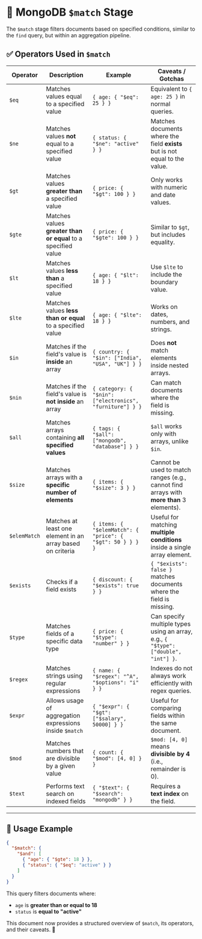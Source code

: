 # 🔹 MongoDB `$match` Stage

The `$match` stage filters documents based on specified conditions, similar to
the `find` query, but within an aggregation pipeline.

## ✅ **Operators Used in `$match`**

| Operator     | Description                                                   | Example                                                   | Caveats / Gotchas                                                                        |
| ------------ | ------------------------------------------------------------- | --------------------------------------------------------- | ---------------------------------------------------------------------------------------- |
| `$eq`        | Matches values equal to a specified value                     | `{ age: { "$eq": 25 } }`                                  | Equivalent to `{ age: 25 }` in normal queries.                                           |
| `$ne`        | Matches values **not** equal to a specified value             | `{ status: { "$ne": "active" } }`                         | Matches documents where the field **exists** but is not equal to the value.              |
| `$gt`        | Matches values **greater than** a specified value             | `{ price: { "$gt": 100 } }`                               | Only works with numeric and date values.                                                 |
| `$gte`       | Matches values **greater than or equal** to a specified value | `{ price: { "$gte": 100 } }`                              | Similar to `$gt`, but includes equality.                                                 |
| `$lt`        | Matches values **less than** a specified value                | `{ age: { "$lt": 18 } }`                                  | Use `$lte` to include the boundary value.                                                |
| `$lte`       | Matches values **less than or equal** to a specified value    | `{ age: { "$lte": 18 } }`                                 | Works on dates, numbers, and strings.                                                    |
| `$in`        | Matches if the field's value is **inside** an array           | `{ country: { "$in": ["India", "USA", "UK"] } }`          | Does **not** match elements inside nested arrays.                                        |
| `$nin`       | Matches if the field's value is **not inside** an array       | `{ category: { "$nin": ["electronics", "furniture"] } }`  | Can match documents where the field is missing.                                          |
| `$all`       | Matches arrays containing **all specified values**            | `{ tags: { "$all": ["mongodb", "database"] } }`           | `$all` works only with arrays, unlike `$in`.                                             |
| `$size`      | Matches arrays with a **specific number of elements**         | `{ items: { "$size": 3 } }`                               | Cannot be used to match ranges (e.g., cannot find arrays with **more than** 3 elements). |
| `$elemMatch` | Matches at least one element in an array based on criteria    | `{ items: { "$elemMatch": { "price": { "$gt": 50 } } } }` | Useful for matching **multiple conditions** inside a single array element.               |
| `$exists`    | Checks if a field exists                                      | `{ discount: { "$exists": true } }`                       | `{ "$exists": false }` matches documents where the field is missing.                     |
| `$type`      | Matches fields of a specific data type                        | `{ price: { "$type": "number" } }`                        | Can specify multiple types using an array, e.g., `{ "$type": ["double", "int"] }`.       |
| `$regex`     | Matches strings using regular expressions                     | `{ name: { "$regex": "^A", "$options": "i" } }`           | Indexes do not always work efficiently with regex queries.                               |
| `$expr`      | Allows usage of aggregation expressions inside `$match`       | `{ "$expr": { "$gt": ["$salary", 50000] } }`              | Useful for comparing fields within the same document.                                    |
| `$mod`       | Matches numbers that are divisible by a given value           | `{ count: { "$mod": [4, 0] } }`                           | `$mod: [4, 0]` means **divisible by 4** (i.e., remainder is 0).                          |
| `$text`      | Performs text search on indexed fields                        | `{ "$text": { "$search": "mongodb" } }`                   | Requires a **text index** on the field.                                                  |

---

## 📌 **Usage Example**

```json
{
  "$match": {
    "$and": [
      { "age": { "$gte": 18 } },
      { "status": { "$eq": "active" } }
    ]
  }
}
```

This query filters documents where:

- `age` is **greater than or equal to 18**
- `status` is **equal to "active"**

This document now provides a structured overview of `$match`, its operators, and
their caveats. 🚀
